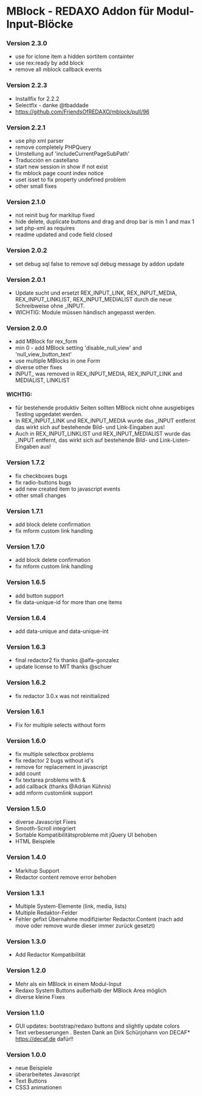 # MBlock - REDAXO Addon für Modul-Input-Blöcke

### Version 2.3.0

* use for iclone item a hidden sortitem containter
* use rex:ready by add block
* remove all mblock callback events

### Version 2.2.3

* Installfix for 2.2.2
* Selectfix  - danke @tbaddade 
* https://github.com/FriendsOfREDAXO/mblock/pull/96

### Version 2.2.1

* use php xml parser
* remove completely PHPQuery
* Umstellung auf 'includeCurrentPageSubPath'
* Traducción en castellano
* start new session in show if not exist
* fix mblock page count index notice
* uset isset to fix property undefined problem
* other small fixes

### Version 2.1.0

* not reinit bug for markitup fixed
* hide delete, duplicate buttons and drag and drop bar is min 1 and max 1
* set php-xml as requires
* readme updated and code field closed

### Version 2.0.2

* set debug sql false to remove sql debug message by addon update

### Version 2.0.1

* Update sucht und ersetzt REX_INPUT_LINK, REX_INPUT_MEDIA, REX_INPUT_LINKLIST, REX_INPUT_MEDIALIST durch die neue Schreibweise ohne _INPUT.
* WICHTIG: Module müssen händisch angepasst werden.

### Version 2.0.0

* add MBlock for rex_form
* min 0 - add MBlock setting 'disable_null_view' and 'null_view_button_text'
* use multiple MBlocks in one Form
* diverse other fixes
* INPUT_ was removed in REX_INPUT_MEDIA, REX_INPUT_LINK and MEDIALIST, LINKLIST	

#### WICHTIG:
 
* für bestehende produktiv Seiten sollten MBlock nicht ohne ausgiebiges Testing upgedatet werden.
* In REX_INPUT_LINK und REX_INPUT_MEDIA wurde das _INPUT entfernt das wirkt sich auf bestehende Bild- und Link-Eingaben aus!
* Auch in REX_INPUT_LINKLIST und REX_INPUT_MEDIALIST wurde das _INPUT entfernt, das wirkt sich auf bestehende Bild- und Link-Listen-Eingaben aus!

### Version 1.7.2 

* fix checkboxes bugs
* fix radio-buttons bugs
* add new created item to javascript events
* other small changes

### Version 1.7.1

* add block delete confirmation
* fix mform custom link handling

### Version 1.7.0

* add block delete confirmation
* fix mform custom link handling

### Version 1.6.5

* add button support
* fix data-unique-id for more than one items

### Version 1.6.4

* add data-unique and data-unique-int

### Version 1.6.3

* final redactor2 fix thanks @alfa-gonzalez
* update license to MIT thanks @schuer

### Version 1.6.2

* fix redactor 3.0.x was not reinitialized	

### Version 1.6.1

* Fix for multiple selects without form	

### Version 1.6.0

* fix multiple selectbox problems
* fix redactor 2 bugs without id's
* remove for replacement in javascript
* add count
* fix textarea problems with &
* add callback (thanks @Adrian Kühnis)
* add mform customlink support

### Version 1.5.0

* diverse Javascript Fixes
* Smooth-Scroll integriert
* Sortable Kompatibilitätsprobleme mit jQuery UI behoben
* HTML Beispiele

### Version 1.4.0

* Markitup Support
* Redactor content remove error behoben

### Version 1.3.1

* Multiple System-Elemente (link, media, lists)
* Multiple Redaktor-Felder
* Fehler gefixt Übernahme modifizierter Redactor.Content (nach add move oder remove wurde dieser immer zurück gesetzt)

### Version 1.3.0

* Add Redactor Kompatibilität

### Version 1.2.0

* Mehr als ein MBlock in einem Modul-Input
* Redaxo System Buttons außerhalb der MBlock Area möglich
* diverse kleine Fixes

### Version 1.1.0

* GUI updates: bootstrap/redaxo buttons and slightly update colors
* Text verbesserungen . Besten Dank an Dirk Schürjohann von DECAF* https://decaf.de dafür!!	

### Version 1.0.0

* neue Beispiele
* überarbeitetes Javascript
* Text Buttons 
* CSS3 animationen

